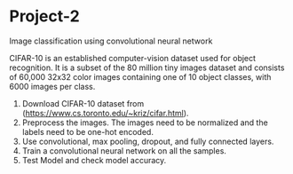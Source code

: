 # Project-2
Image classification using convolutional neural network

CIFAR-10 is an established computer-vision dataset used for object recognition. 
It is a subset of the 80 million tiny images dataset and 
consists of 60,000 32x32 color images containing one of 10 object classes, 
with 6000 images per class.
1. Download CIFAR-10 dataset from (https://www.cs.toronto.edu/~kriz/cifar.html).
2. Preprocess the images. The images need to be normalized and the labels need to be one-hot encoded. 
3. Use convolutional, max pooling, dropout, and fully connected layers.
4. Train a convolutional neural network on all the samples.
5. Test Model and check model accuracy.
